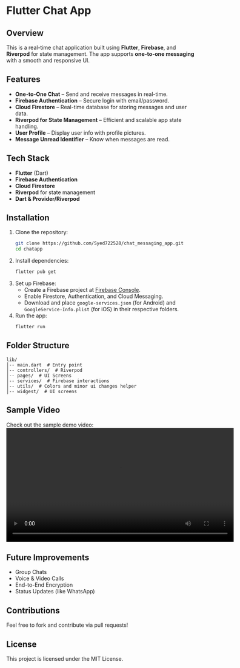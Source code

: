 # Flutter Chat App

## Overview
This is a real-time chat application built using **Flutter**, **Firebase**, and **Riverpod** for state management. The app supports **one-to-one messaging** with a smooth and responsive UI.

## Features
- **One-to-One Chat** – Send and receive messages in real-time.
- **Firebase Authentication** – Secure login with email/password.
- **Cloud Firestore** – Real-time database for storing messages and user data.
- **Riverpod for State Management** – Efficient and scalable app state handling.
- **User Profile** – Display user info with profile pictures.
- **Message Unread Identifier** – Know when messages are read.

## Tech Stack
- **Flutter** (Dart)
- **Firebase Authentication**
- **Cloud Firestore**
- **Riverpod** for state management
- **Dart & Provider/Riverpod**

## Installation
1. Clone the repository:
   ```sh
   git clone https://github.com/Syed722528/chat_messaging_app.git
   cd chatapp
   ```
2. Install dependencies:
   ```sh
   flutter pub get
   ```
3. Set up Firebase:
   - Create a Firebase project at [Firebase Console](https://console.firebase.google.com/).
   - Enable Firestore, Authentication, and Cloud Messaging.
   - Download and place `google-services.json` (for Android) and `GoogleService-Info.plist` (for iOS) in their respective folders.
4. Run the app:
   ```sh
   flutter run
   ```

## Folder Structure
```
lib/
│-- main.dart  # Entry point
│-- controllers/  # Riverpod
│-- pages/  # UI Screens
│-- services/  # Firebase interactions
│-- utils/  # Colors and minor ui changes helper
│-- widgest/  # UI screens
```

## Sample Video
Check out the sample demo video:
<video src="[Demo Video](https://github.com/Syed722528/chat_app.git/sample/chatapp.mp4)" controls width="600"></video>
## Future Improvements
- Group Chats
- Voice & Video Calls
- End-to-End Encryption
- Status Updates (like WhatsApp)

## Contributions
Feel free to fork and contribute via pull requests!

## License
This project is licensed under the MIT License.

